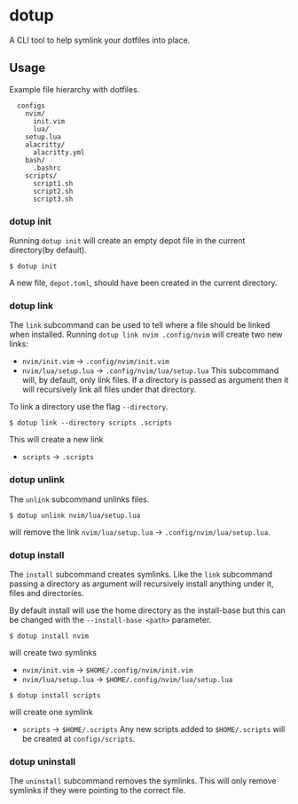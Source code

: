 # dotup
A CLI tool to help symlink your dotfiles into place.

## Usage
Example file hierarchy with dotfiles.
```
  configs
    nvim/
      init.vim
      lua/
	setup.lua
    alacritty/
      alacritty.yml
    bash/
      .bashrc
    scripts/
      script1.sh
      script2.sh
      script3.sh
```

### dotup init
Running `dotup init` will create an empty depot file in the current directory(by default).
```
$ dotup init
```
A new file, `depot.toml`, should have been created in the current directory.

### dotup link
The `link` subcommand can be used to tell where a file should be linked when installed.
Running `dotup link nvim .config/nvim` will create two new links:
+ `nvim/init.vim` -> `.config/nvim/init.vim`
+ `nvim/lua/setup.lua` -> `.config/nvim/lua/setup.lua`
This subcommand will, by default, only link files. If a directory is passed as argument then it will recursively link all files under that directory.

To link a directory use the flag `--directory`.
```
$ dotup link --directory scripts .scripts
```
This will create a new link
+ `scripts` -> `.scripts`

### dotup unlink
The `unlink` subcommand unlinks files.
```
$ dotup unlink nvim/lua/setup.lua
```
will remove the link `nvim/lua/setup.lua` -> `.config/nvim/lua/setup.lua`.

### dotup install
The `install` subcommand creates symlinks.
Like the `link` subcommand passing a directory as argument will recursively install anything under it, files and directories.

By default install will use the home directory as the install-base but this can be changed with the `--install-base <path>` parameter.
```
$ dotup install nvim
```
will create two symlinks
+ `nvim/init.vim` -> `$HOME/.config/nvim/init.vim`
+ `nvim/lua/setup.lua` -> `$HOME/.config/nvim/lua/setup.lua`

```
$ dotup install scripts
```
will create one symlink
+ `scripts` -> `$HOME/.scripts`
Any new scripts added to `$HOME/.scripts` will be created at `configs/scripts`.

### dotup uninstall
The `uninstall` subcommand removes the symlinks.
This will only remove symlinks if they were pointing to the correct file.

